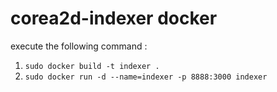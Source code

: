 # corea2d-indexer docker
execute the following command : 

1. `sudo docker build -t indexer .`
2. `sudo docker run -d --name=indexer -p 8888:3000 indexer`
